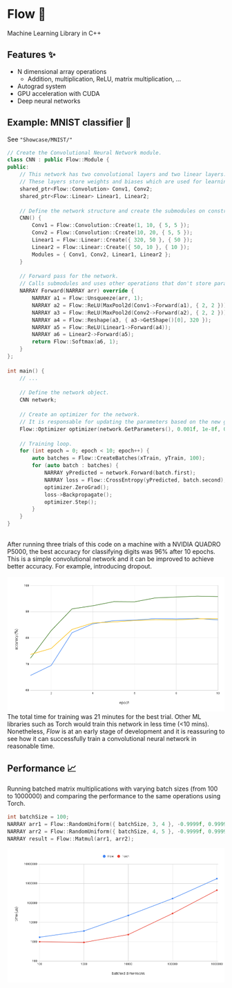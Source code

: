 # Flow 🌊
Machine Learning Library in C++
## Features ✨
- N dimensional array operations
  - Addition, multiplication, ReLU, matrix multiplication, ...
- Autograd system
- GPU acceleration with CUDA
- Deep neural networks
## Example: MNIST classifier 🔢
See ```"Showcase/MNIST/"```<br>
```cpp
// Create the Convolutional Neural Network module.
class CNN : public Flow::Module {
public:
    // This network has two convolutional layers and two linear layers.
    // These layers store weights and biases which are used for learning after backpropagation.
    shared_ptr<Flow::Convolution> Conv1, Conv2;
    shared_ptr<Flow::Linear> Linear1, Linear2;

    // Define the network structure and create the submodules on construct.
    CNN() {
        Conv1 = Flow::Convolution::Create(1, 10, { 5, 5 });
        Conv2 = Flow::Convolution::Create(10, 20, { 5, 5 });
        Linear1 = Flow::Linear::Create({ 320, 50 }, { 50 });
        Linear2 = Flow::Linear::Create({ 50, 10 }, { 10 });
        Modules = { Conv1, Conv2, Linear1, Linear2 };
    }

    // Forward pass for the network.
    // Calls submodules and uses other operations that don't store parameters.
    NARRAY Forward(NARRAY arr) override {
        NARRAY a1 = Flow::Unsqueeze(arr, 1);
        NARRAY a2 = Flow::ReLU(MaxPool2d(Conv1->Forward(a1), { 2, 2 }));
        NARRAY a3 = Flow::ReLU(MaxPool2d(Conv2->Forward(a2), { 2, 2 }));
        NARRAY a4 = Flow::Reshape(a3, { a3->GetShape()[0], 320 });
        NARRAY a5 = Flow::ReLU(Linear1->Forward(a4));
        NARRAY a6 = Linear2->Forward(a5);
        return Flow::Softmax(a6, 1);
    }
};

int main() {
    // ...

    // Define the network object.
    CNN network;

    // Create an optimizer for the network.
    // It is responsable for updating the parameters based on the new gradients.
    Flow::Optimizer optimizer(network.GetParameters(), 0.001f, 1e-8f, 0.0f);

    // Training loop.
    for (int epoch = 0; epoch < 10; epoch++) {
        auto batches = Flow::CreateBatches(xTrain, yTrain, 100);
        for (auto batch : batches) {
            NARRAY yPredicted = network.Forward(batch.first);
            NARRAY loss = Flow::CrossEntropy(yPredicted, batch.second);
            optimizer.ZeroGrad();
            loss->Backpropagate();
            optimizer.Step();
        }
    }
}
```
<br>
After running three trials of this code on a machine with a NVIDIA QUADRO P5000, the best accuracy for classifying digits was 96% after 10 epochs. This is a simple convolutional network and it can be improved to achieve better accuracy. For example, introducing dropout.<br><br>
<img src="chart1.png" />
The total time for training was 21 minutes for the best trial. Other ML libraries such as Torch would train this network in less time (<10 mins). Nonetheless, <em>Flow</em> is at an early stage of development and it is reassuring to see how it can successfully train a convolutional neural network in reasonable time.

## Performance 📈
Running batched matrix multiplications with varying batch sizes (from 100 to 1000000) and comparing the performance to the same operations using Torch.
```cpp
int batchSize = 100;
NARRAY arr1 = Flow::RandomUniform({ batchSize, 3, 4 }, -0.9999f, 0.9999f);
NARRAY arr2 = Flow::RandomUniform({ batchSize, 4, 5 }, -0.9999f, 0.9999f);
NARRAY result = Flow::Matmul(arr1, arr2);
```
<img src="chart2.png" />
